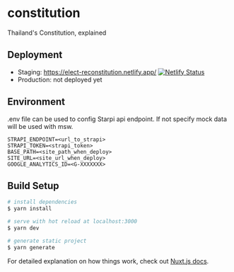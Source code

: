 # constitution

Thailand's Constitution, explained

## Deployment

- Staging: https://elect-reconstitution.netlify.app/
  [![Netlify Status](https://api.netlify.com/api/v1/badges/bdcf56d4-7384-4117-a39e-883f8ed65bde/deploy-status)](https://app.netlify.com/sites/elect-reconstitution/deploys)
- Production: not deployed yet

## Environment

.env file can be used to config Starpi api endpoint. If not specify mock data will be used with msw.

```
STRAPI_ENDPOINT=<url_to_strapi>
STRAPI_TOKEN=<strapi_token>
BASE_PATH=<site_path_when_deploy>
SITE_URL=<site_url_when_deploy>
GOOGLE_ANALYTICS_ID=<G-XXXXXXX>
```

## Build Setup

```bash
# install dependencies
$ yarn install

# serve with hot reload at localhost:3000
$ yarn dev

# generate static project
$ yarn generate
```

For detailed explanation on how things work, check out [Nuxt.js docs](https://nuxtjs.org).
